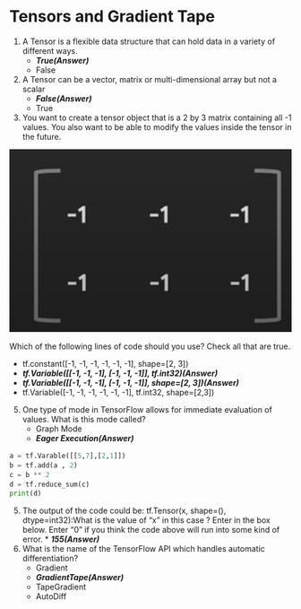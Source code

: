 # Tensors and Gradient Tape

1. A Tensor is a flexible data structure that can hold data in a variety of different ways.
   - **_True(Answer)_**
   - False
2. A Tensor can be a vector, matrix or multi-dimensional array but not a scalar
   - **_False(Answer)_**
   - True
3. You want to create a tensor object that is a 2 by 3 matrix containing all -1 values. You also want to be able to modify the values inside the tensor in the future.
 <p align="center">
<img src="0742a09c-61fb-4128-bcf4-278b4a71af86image2.png">
   </p>
Which of the following lines of code should you use? Check all that are true.

- tf.constant([-1, -1, -1, -1, -1, -1], shape=[2, 3])
- **_tf.Variable([[-1, -1, -1], [-1, -1, -1]], tf.int32)(Answer)_**
- **_tf.Variable([[-1, -1, -1], [-1, -1, -1]], shape=[2, 3])(Answer)_**
- tf.Variable([-1, -1, -1, -1, -1, -1], tf.int32, shape=[2,3])

5. One type of mode in TensorFlow allows for immediate evaluation of values. What is this mode called?
   - Graph Mode
   - **_Eager Execution(Answer)_**

```python
a = tf.Varable([[5,7],[2,1]])
b = tf.add(a , 2)
c = b ** 2
d = tf.reduce_sum(c)
print(d)
```

5. The output of the code could be: tf.Tensor(x, shape=(), dtype=int32):What is the value of “x” in this case ? Enter in the box below. Enter “0”
   if you think the code above will run into some kind of error. \*
   **_155(Answer)_**
6. What is the name of the TensorFlow API which handles automatic differentiation?
   - Gradient
   - **_GradientTape(Answer)_**
   - TapeGradient
   - AutoDiff
